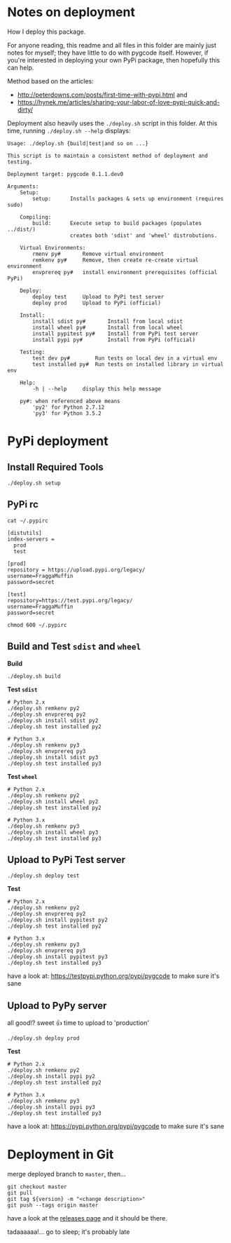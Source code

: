 # Notes on deployment

How I deploy this package.

For anyone reading, this readme and all files in this folder are mainly just
notes for myself; they have little to do with pygcode itself.
However, if you're interested in deploying your own PyPi package, then hopefully
this can help.

Method based on the articles:

  * http://peterdowns.com/posts/first-time-with-pypi.html and
  * https://hynek.me/articles/sharing-your-labor-of-love-pypi-quick-and-dirty/


Deployment also heavily uses the `./deploy.sh` script in this folder.
At this time, running `./deploy.sh --help` displays:

```
Usage: ./deploy.sh {build|test|and so on ...}

This script is to maintain a consistent method of deployment and testing.

Deployment target: pygcode 0.1.1.dev0

Arguments:
    Setup:
        setup:      Installs packages & sets up environment (requires sudo)

    Compiling:
        build:      Execute setup to build packages (populates ../dist/)
                    creates both 'sdist' and 'wheel' distrobutions.

    Virtual Environments:
        rmenv py#       Remove virtual environment
        remkenv py#     Remove, then create re-create virtual environment
        envprereq py#   install environment prerequisites (official PyPi)

    Deploy:
        deploy test     Upload to PyPi test server
        deploy prod     Upload to PyPi (official)

    Install:
        install sdist py#       Install from local sdist
        install wheel py#       Install from local wheel
        install pypitest py#    Install from PyPi test server
        install pypi py#        Install from PyPi (official)

    Testing:
        test dev py#        Run tests on local dev in a virtual env
        test installed py#  Run tests on installed library in virtual env

    Help:
        -h | --help     display this help message

    py#: when referenced above means
        'py2' for Python 2.7.12
        'py3' for Python 3.5.2
```

# PyPi deployment

## Install Required Tools

`./deploy.sh setup`

## PyPi rc

`cat ~/.pypirc`

```
[distutils]
index-servers =
  prod
  test

[prod]
repository = https://upload.pypi.org/legacy/
username=FraggaMuffin
password=secret

[test]
repository=https://test.pypi.org/legacy/
username=FraggaMuffin
password=secret
```

`chmod 600 ~/.pypirc`


## Build and Test `sdist` and `wheel`

**Build**
```
./deploy.sh build
```

**Test `sdist`**
```
# Python 2.x
./deploy.sh remkenv py2
./deploy.sh envprereq py2
./deploy.sh install sdist py2
./deploy.sh test installed py2

# Python 3.x
./deploy.sh remkenv py3
./deploy.sh envprereq py3
./deploy.sh install sdist py3
./deploy.sh test installed py3
```

**Test `wheel`**
```
# Python 2.x
./deploy.sh remkenv py2
./deploy.sh install wheel py2
./deploy.sh test installed py2

# Python 3.x
./deploy.sh remkenv py3
./deploy.sh install wheel py3
./deploy.sh test installed py3
```


## Upload to PyPi Test server

```
./deploy.sh deploy test
```

**Test**
```
# Python 2.x
./deploy.sh remkenv py2
./deploy.sh envprereq py2
./deploy.sh install pypitest py2
./deploy.sh test installed py2

# Python 3.x
./deploy.sh remkenv py3
./deploy.sh envprereq py3
./deploy.sh install pypitest py3
./deploy.sh test installed py3
```

have a look at:
https://testpypi.python.org/pypi/pygcode
to make sure it's sane


## Upload to PyPy server

all good!? sweet :+1: time to upload to 'production'

```
./deploy.sh deploy prod
```

**Test**
```
# Python 2.x
./deploy.sh remkenv py2
./deploy.sh install pypi py2
./deploy.sh test installed py2

# Python 3.x
./deploy.sh remkenv py3
./deploy.sh install pypi py3
./deploy.sh test installed py3
```

have a look at:
https://pypi.python.org/pypi/pygcode
to make sure it's sane


# Deployment in Git

merge deployed branch to `master`, then...

```
git checkout master
git pull
git tag ${version} -m "<change description>"
git push --tags origin master
```

have a look at the [releases page](https://github.com/fragmuffin/pygcode/releases) and it should be there.

tadaaaaaa!... go to sleep; it's probably late
